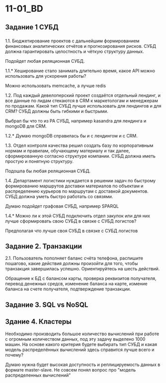 # 11-01_BD

## Задание 1 СУБД

###
1.1. Бюджетирование проектов с дальнейшим формированием финансовых аналитических отчётов и прогнозирования рисков. СУБД должна гарантировать целостность и чёткую структуру данных.

  Подойдет любая реляционная СУБД.
  
1.1.* Хеширование стало занимать длительно время, какое API можно использовать для ускорения работы?

Можно использовать memcache, а лучше redis

1.2. Под каждый девелоперский проект создаётся отдельный лендинг, и все данные по лидам стекаются в CRM к маркетологам и менеджерам по продажам. Какой тип СУБД лучше использовать для лендингов и для CRM? СУБД должны быть гибкими и быстрыми.

Выбрал бы что то из PA СУБД, например kasandra для лендинга и mongoDB для CRM.

1.2.*  Думаю mongoDB справилась бы и с лендингом и с СRM.

1.3. Отдел контроля качества решил создать базу по корпоративным нормам и правилам, обучающему материалу и так далее, сформированную согласно структуре компании. СУБД должна иметь простую и понятную структуру.

Подошла бы любая реляционная СУБД.

1.4. Департамент логистики нуждается в решении задач по быстрому формированию маршрутов доставки материалов по объектам и распределению курьеров по маршрутам с доставкой документов. СУБД должна уметь быстро работать со связями.

Думаю подойдет графовая СУБД, например SPARQL

1.4.* Можно ли к этой СУБД подключить отдел закупок или для них лучше сформировать свою СУБД в связке с СУБД логистов?

Предполагая что лучше своя СУБД в связке с СУБД логистов

## Задание 2. Транзакции
2.1. Пользователь пополняет баланс счёта телефона, распишите пошагово, какие действия должны произойти для того, чтобы транзакция завершилась успешно. Ориентируйтесь на шесть действий.

Обращение к БД с балансом карты, проверка реквизитов получателя, перевод денежных средсв, изменение баланса на карте, измение баланса на счете получателя, подтверждение транзакции.

## Задание 3. SQL vs NoSQL

## Здание 4. Кластеры
Необходимо производить большое количество вычислений при работе с огромным количеством данных, под эту задачу выделено 1000 машин.
На основе какого критерия будете выбирать тип СУБД и какая модель распределённых вычислений здесь справится лучше всего и почему?

Думаю нужна будет высокая доступность и реплицируемость данных в формате master-slave. Не совсем понял вопрос про "модель распределенных вычислений"
  
